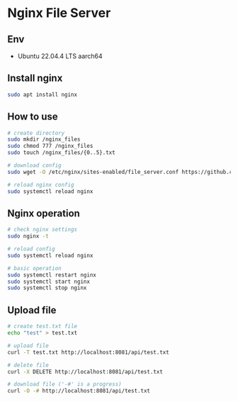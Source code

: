 # Nginx File Server

## Env

- Ubuntu 22.04.4 LTS aarch64

## Install nginx

```bash
sudo apt install nginx
```

## How to use

```bash
# create directory
sudo mkdir /nginx_files
sudo chmod 777 /nginx_files
sudo touch /nginx_files/{0..5}.txt

# download config
sudo wget -O /etc/nginx/sites-enabled/file_server.conf https://github.com/mingganglee/nginx_file_server/releases/download/v0.0.1-alpha/file_server.conf

# reload nginx config
sudo systemctl reload nginx
```

## Nginx operation

```bash
# check nginx settings
sudo nginx -t

# reload config
sudo systemctl reload nginx

# basic operation
sudo systemctl restart nginx
sudo systemctl start nginx
sudo systemctl stop nginx
```

## Upload file

```bash
# create test.txt file
echo "test" > test.txt

# upload file
curl -T test.txt http://localhost:8081/api/test.txt

# delete file
curl -X DELETE http://localhost:8081/api/test.txt

# download file ('-#' is a progress)
curl -O -# http://localhost:8081/api/test.txt
```
